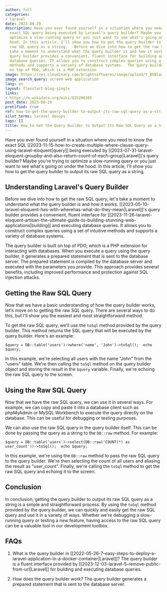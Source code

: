 ```yaml
---
author: full
categories:
- laravel
date: 2023-08-29
description: Have you ever found yourself in a situation where you need to know the
  exact SQL query being executed by Laravel's query builder? Maybe you're trying to
  optimize a slow-running query or you just want to see what's going on under the
  hood. In this article, I'll show you how to get the query builder to output its
  raw SQL query as a string.   Before we dive into how to get the raw SQL query, let's
  take a moment to understand what the query builder is and how it works. Laravel's
  query builder provides a convenient, fluent interface for building and executing
  database queries. It allows you to construct complex queries using a set of intuitive
  methods and supports a variety of database systems.  The query builder is built
  on top of PDO, which is a PHP extension
image: https://res.cloudinary.com/brightsoftwares/image/upload/t_BSBlogImage/v1/brightsoftwares.com.blog/EhTcC9sYXsw
image_search_query: screen web application
lang: en
layout: flexstart-blog-single
links:
- https://m.wikidata.org/wiki/Q15206305
post_date: 2023-08-29
pretified: true
ref: how-to-get-the-query-builder-to-output-its-raw-sql-query-as-a-string
silot_terms: laravel devops
tags: []
title: How to Get the Query Builder to Output Its Raw SQL Query as a String
---
```


Have you ever found yourself in a situation where you need to know the exact SQL [[2023-11-15-how-to-create-multiple-where-clause-query-using-laravel-eloquent|query]] being executed by [[2023-07-31-laravel-eloquent-groupby-and-also-return-count-of-each-group|Laravel]]'s query builder? Maybe you're trying to optimize a slow-running query or you just want to see what's going on under the hood. In this article, I'll show you how to get the query builder to output its raw SQL query as a string.

## Understanding Laravel's Query Builder

Before we dive into how to get the raw SQL query, let's take a moment to understand what the query builder is and how it works. [[2023-05-10-laravel-eloquent-has-with-wherehas-what-do-they-mean|Laravel]]'s query builder provides a convenient, fluent interface for [[2023-11-26-laravel-eloquent-artisan-the-ultimate-guide-to-building-stunning-web-applications|building]] and executing database queries. It allows you to construct complex queries using a set of intuitive methods and supports a variety of database systems.

The query builder is built on top of PDO, which is a PHP extension for interacting with databases. When you execute a query using the query builder, it generates a prepared statement that is sent to the database server. The prepared statement is compiled by the database server and executed with the parameters you provide. This approach provides several benefits, including improved performance and protection against SQL injection attacks.

## Getting the Raw SQL Query

Now that we have a basic understanding of how the query builder works, let's move on to getting the raw SQL query. There are several ways to do this, but I'll show you the easiest and most straightforward method.

To get the raw SQL query, we'll use the `toSql` method provided by the query builder. This method returns the SQL query that will be executed by the query builder. Here's an example:



`$query = DB::table('users')->where('name', 'John')->toSql();  echo $query;`


In this example, we're selecting all users with the name "John" from the "users" table. We're then calling the `toSql` method on the query builder object and storing the result in the `$query` variable. Finally, we're echoing the raw SQL query to the screen.

## Using the Raw SQL Query

Now that we have the raw SQL query, we can use it in several ways. For example, we can copy and paste it into a database client such as phpMyAdmin or MySQL Workbench to execute the query directly on the database. This can be useful for debugging or testing purposes.

We can also use the raw SQL query in the query builder itself. This can be done by passing the query as a string to the `DB::raw` method. For example:


`$query = DB::table('users')->select(DB::raw('COUNT(*) as user_count'))->toSql();  echo $query;`


In this example, we're using the `DB::raw` method to pass the raw SQL query to the query builder. We're then selecting the count of all users and aliasing the result as "user_count". Finally, we're calling the `toSql` method to get the raw SQL query and echoing it to the screen.

## Conclusion

In conclusion, getting the query builder to output its raw SQL query as a string is a simple and straightforward process. By using the `toSql` method provided by the query builder, we can quickly and easily get the raw SQL query and use it in a variety of ways. Whether we're debugging a slow-running query or testing a new feature, having access to the raw SQL query can be a valuable tool in our development toolbox.

## FAQs

1.  What is the query builder in [[2022-05-26-7-easy-steps-to-deploy-a-laravel-application-in-a-docker-container|Laravel]]? The query builder is a fluent interface provided by [[2023-12-03-laravel-5-remove-public-from-url|Laravel]] for building and executing database queries.
    
2.  How does the query builder work? The query builder generates a prepared statement that is sent to the database server.